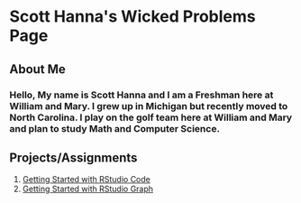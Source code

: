 # Scott Hanna's Wicked Problems Page


## About Me

### Hello, My name is Scott Hanna and I am a Freshman here at William and Mary. I grew up in Michigan but recently moved to North Carolina. I play on the golf team here at William and Mary and plan to study Math and Computer Science.

## Projects/Assignments 
1. [Getting Started with RStudio Code](https://github.com/WHANNA16/Wicked_problems/blob/45704b422487272657232bcc2163d5202c3ba532/Getting_Started_with_RStudio.pdf)
2. [Getting Started with RStudio Graph](https://github.com/WHANNA16/Wicked_problems/blob/45704b422487272657232bcc2163d5202c3ba532/Screen%20Shot%202021-09-07%20at%201.39.51%20PM.png)
